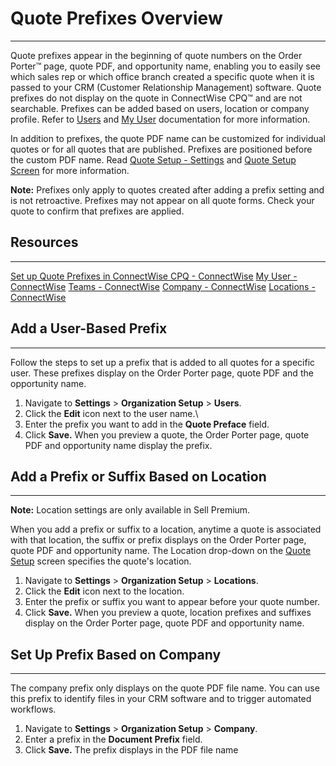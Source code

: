 # Quote Prefixes Overview
---
Quote prefixes appear in the beginning of quote numbers on the Order Porter™ page, quote PDF, and opportunity name, enabling you to easily see which sales rep or which office branch created a specific quote when it is passed to your CRM (Customer Relationship Management) software. Quote prefixes do not display on the quote in ConnectWise CPQ™ and are not searchable. Prefixes can be added based on users, location or company profile. Refer to [Users](https://docs.connectwise.com/ConnectWise_Sell/800/010/020 "Users") and [My User](https://docs.connectwise.com/ConnectWise_Sell/800/010/010 "My User") documentation for more information. 

In addition to prefixes, the quote PDF name can be customized for individual quotes or for all quotes that are published. Prefixes are positioned before the custom PDF name. Read [Quote Setup - Settings](https://docs.connectwise.com/ConnectWise_Sell/800/050/010 "Quote Setup - Settings") and [Quote Setup Screen](https://docs.connectwise.com/ConnectWise_Sell/300/020/010 "Quote Setup Screen") for more information. 

**Note:** Prefixes only apply to quotes created after adding a prefix setting and is not retroactive. Prefixes may not appear on all quote forms. Check your quote to confirm that prefixes are applied.
## Resources
---
[Set up Quote Prefixes in ConnectWise CPQ - ConnectWise](https://docs.connectwise.com/ConnectWise_Sell/800/010/070)
[My User - ConnectWise](https://docs.connectwise.com/ConnectWise_Sell/800/010/010)
[Teams - ConnectWise](https://docs.connectwise.com/ConnectWise_Sell/800/010/030)
[Company - ConnectWise](https://docs.connectwise.com/ConnectWise_Sell/800/010/040)
[Locations - ConnectWise](https://docs.connectwise.com/ConnectWise_Sell/800/010/050)
## Add a User-Based Prefix
---
Follow the steps to set up a prefix that is added to all quotes for a specific user. These prefixes display on the Order Porter page, quote PDF and the opportunity name. 

1. Navigate to **Settings** > **Organization Setup** > **Users**.
2. Click the **Edit** icon next to the user name.\
3. Enter the prefix you want to add in the **Quote Preface** field.
4. Click **Save.** When you preview a quote, the Order Porter page, quote PDF and opportunity name display the prefix.
## Add a Prefix or Suffix Based on Location
---
**Note:** Location settings are only available in Sell Premium. 

When you add a prefix or suffix to a location, anytime a quote is associated with that location, the suffix or prefix displays on the Order Porter page, quote PDF and opportunity name. The Location drop-down on the [Quote Setup](https://docs.connectwise.com/ConnectWise_Sell/300/020/010 "Quote Setup Screen") screen specifies the quote's location. 

1. Navigate to **Settings** > **Organization Setup** > **Locations**.
2. Click the **Edit** icon next to the location.
3. Enter the prefix or suffix you want to appear before your quote number.
4. Click **Save.** When you preview a quote, location prefixes and suffixes display on the Order Porter page, quote PDF and opportunity name.
## Set Up Prefix Based on Company
---
The company prefix only displays on the quote PDF file name. You can use this prefix to identify files in your CRM software and to trigger automated workflows. 

1. Navigate to **Settings** > **Organization Setup** > **Company**.
2. Enter a prefix in the **Document Prefix** field.
3. Click **Save.** The prefix displays in the PDF file name